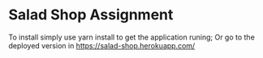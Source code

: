 # Salad Shop Assignment

To install simply use yarn install to get the application runing; 
Or go to the deployed version in  https://salad-shop.herokuapp.com/

